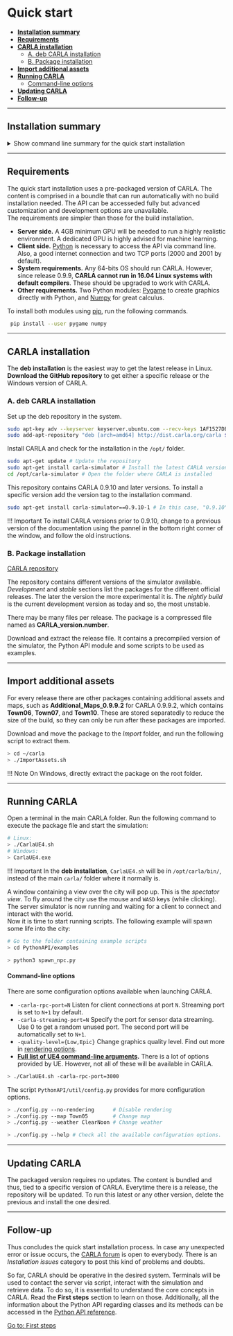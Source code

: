 # Quick start

* __[Installation summary](#installation-summary)__  
* __[Requirements](#requirements)__  
* __[CARLA installation](#carla-installation)__  
	* [A. deb CARLA installation](#a-deb-carla-installation)  
	* [B. Package installation](#b-package-installation)  
* __[Import additional assets](#import-additional-assets)__  
* __[Running CARLA](#running-carla)__  
	* [Command-line options](#command-line-options)  
* __[Updating CARLA](#updating-carla)__  
* __[Follow-up](#follow-up)__  

---
## Installation summary

<details>
   <summary>
    Show command line summary for the quick start installation
   </summary>

```sh
# Install required modules Pygame and Numpy. 
 pip install --user pygame numpy

# There are two different ways to install CARLA. 

# Option A) deb package installation
# This repository contains CARLA 0.9.10 and later. To install previous CARLA versions, change to a previous version of the docs using the pannel in the bottom right part of the window.
sudo apt-key adv --keyserver keyserver.ubuntu.com --recv-keys 1AF1527DE64CB8D9
sudo add-apt-repository "deb [arch=amd64] http://dist.carla.org/carla $(lsb_release -sc) main"
sudo apt-get update
sudo apt-get install carla-simulator # Install the latest CARLA version or update the current installation. 
sudo apt-get install carla-simulator==0.9.10-1 # install a specific CARLA version. 
cd /opt/carla-simulator/bin
./CarlaUE4.sh

# Option B) Package installation
#   Go to: https://github.com/carla-simulator/carla/blob/master/Docs/download.md
#   Download the desired package and additional assets. 
#   Extract the package. 
#   Extract the additional assets in `/Import`.
#   Run CARLA (Linux).
./CarlaUE.sh
#   Run CARLA (Windows).
> CarlaUE4.exe

# Run a script to test CARLA.
cd PythonAPI/examples
python3 spawn_npc.py

```
</details>

---
## Requirements

The quick start installation uses a pre-packaged version of CARLA. The content is comprised in a boundle that can run automatically with no build installation needed. The API can be accesseded fully but advanced customization and development options are unavailable.  
The requirements are simpler than those for the build installation.  

* __Server side.__ A 4GB minimum GPU will be needed to run a highly realistic environment. A dedicated GPU is highly advised for machine learning.  
* __Client side.__ [Python](https://www.python.org/downloads/) is necessary to access the API via command line. Also, a good internet connection and two TCP ports (2000 and 2001 by default).  
* __System requirements.__ Any 64-bits OS should run CARLA. However, since release 0.9.9, __CARLA cannot run in 16.04 Linux systems with default compilers__. These should be upgraded to work with CARLA.  
* __Other requirements.__  Two Python modules: [Pygame](https://pypi.org/project/pygame/) to create graphics directly with Python, and [Numpy](https://pypi.org/project/numpy/) for great calculus.  

To install both modules using [pip](https://pip.pypa.io/en/stable/installing/), run the following commands. 
```sh
 pip install --user pygame numpy
```    
---
## CARLA installation

The __deb installation__ is the easiest way to get the latest release in Linux.  
__Download the GitHub repository__ to get either a specific release or the Windows version of CARLA.  

### A. deb CARLA installation

Set up the deb repository in the system.
```sh
sudo apt-key adv --keyserver keyserver.ubuntu.com --recv-keys 1AF1527DE64CB8D9
sudo add-apt-repository "deb [arch=amd64] http://dist.carla.org/carla $(lsb_release -sc) main"
```
Install CARLA and check for the installation in the `/opt/` folder.
```sh
sudo apt-get update # Update the repository
sudo apt-get install carla-simulator # Install the latest CARLA version, or update the current installation
cd /opt/carla-simulator # Open the folder where CARLA is installed
```

This repository contains CARLA 0.9.10 and later versions. To install a specific version add the version tag to the installation command.  
```sh
sudo apt-get install carla-simulator==0.9.10-1 # In this case, "0.9.10" refers to a CARLA version, and "-1" to a deb tag, which usually will always be the same.  
```

!!! Important
    To install CARLA versions prior to 0.9.10, change to a previous version of the documentation using the pannel in the bottom right corner of the window, and follow the old instructions.  

### B. Package installation

<div class="build-buttons">
<p>
<a href="https://github.com/carla-simulator/carla/blob/master/Docs/download.md" target="_blank" class="btn btn-neutral" title="Go to the latest CARLA release">
<span class="icon icon-github"></span> CARLA repository</a>
</p>
</div>

The repository contains different versions of the simulator available. _Development_ and _stable_ sections list the packages for the different official releases. The later the version the more experimental it is. The _nightly build_ is the current development version as today and so, the most unstable.  

There may be many files per release. The package is a compressed file named as __CARLA_version.number__.  

Download and extract the release file. It contains a precompiled version of the simulator, the Python API module and some scripts to be used as examples. 

---
## Import additional assets 

For every release there are other packages containing additional assets and maps, such as __Additional_Maps_0.9.9.2__ for CARLA 0.9.9.2, which contains __Town06__, __Town07__, and __Town10__. These are stored separatedly to reduce the size of the build, so they can only be run after these packages are imported.  

Download and move the package to the _Import_ folder, and run the following script to extract them.  

```sh
> cd ~/carla
> ./ImportAssets.sh
```

!!! Note
    On Windows, directly extract the package on the root folder. 

---
## Running CARLA

Open a terminal in the main CARLA folder. Run the following command to execute the package file and start the simulation:

```sh
# Linux:
> ./CarlaUE4.sh
# Windows:
> CarlaUE4.exe
```
!!! Important
    In the __deb installation__, `CarlaUE4.sh` will be in `/opt/carla/bin/`, instead of the main `carla/` folder where it normally is. 

A window containing a view over the city will pop up. This is the _spectator view_. To fly around the city use the mouse and `WASD` keys (while clicking). The server simulator is now running and waiting for a client to connect and interact with the world.  
Now it is time to start running scripts. The following example will spawn some life into the city: 

```sh
# Go to the folder containing example scripts
> cd PythonAPI/examples

> python3 spawn_npc.py
```
#### Command-line options

There are some configuration options available when launching CARLA.  

* `-carla-rpc-port=N` Listen for client connections at port `N`. Streaming port is set to `N+1` by default.  
* `-carla-streaming-port=N` Specify the port for sensor data streaming. Use 0 to get a random unused port. The second port will be automatically set to `N+1`.  
* `-quality-level={Low,Epic}` Change graphics quality level. Find out more in [rendering options](adv_rendering_options.md).  
* __[Full list of UE4 command-line arguments][ue4clilink].__ There is a lot of options provided by UE. However, not all of these will be available in CARLA.  

[ue4clilink]: https://docs.unrealengine.com/en-US/Programming/Basics/CommandLineArguments
```sh
> ./CarlaUE4.sh -carla-rpc-port=3000
```
The script `PythonAPI/util/config.py` provides for more configuration options. 

```sh
> ./config.py --no-rendering      # Disable rendering
> ./config.py --map Town05        # Change map
> ./config.py --weather ClearNoon # Change weather

> ./config.py --help # Check all the available configuration options. 
```

---
## Updating CARLA

The packaged version requires no updates. The content is bundled and thus, tied to a specific version of CARLA. Everytime there is a release, the repository will be updated. To run this latest or any other version, delete the previous and install the one desired.  

---
## Follow-up

Thus concludes the quick start installation process. In case any unexpected error or issue occurs, the [CARLA forum](https://forum.carla.org/) is open to everybody. There is an _Installation issues_ category to post this kind of problems and doubts. 

So far, CARLA should be operative in the desired system. Terminals will be used to contact the server via script, interact with the simulation and retrieve data. To do so, it is essential to understand the core concepts in CARLA. Read the __First steps__ section to learn on those. Additionally, all the information about the Python API regarding classes and its methods can be accessed in the [Python API reference](python_api.md).

<div class="build-buttons">
<p>
<a href="../core_concepts" target="_blank" class="btn btn-neutral" title="Go to first steps">
Go to: First steps</a>
</p>
</div>
